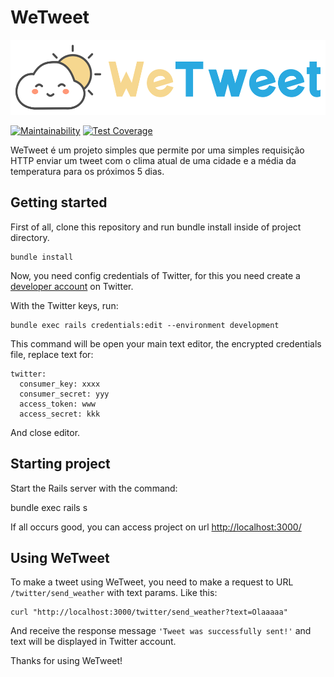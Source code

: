 # WeTweet

<img src='docs/arts/logo.svg' height='120' alt='WeTweet Logo' />

[![Maintainability](https://api.codeclimate.com/v1/badges/ba534f892802ece033cd/maintainability)](https://codeclimate.com/github/luizcarvalho/wetweet/maintainability)
[![Test Coverage](https://api.codeclimate.com/v1/badges/ba534f892802ece033cd/test_coverage)](https://codeclimate.com/github/luizcarvalho/wetweet/test_coverage)



WeTweet é um projeto simples que permite por uma simples requisição HTTP enviar um tweet com o clima atual de uma cidade e a média da temperatura para os próximos 5 dias.

## Getting started

First of all, clone this repository and run bundle install inside of project directory.

    bundle install

Now, you need config credentials of Twitter, for this you need create a [developer account](https://developer.twitter.com/) on Twitter.

With the Twitter keys, run:

    bundle exec rails credentials:edit --environment development

This command will be open your main text editor, the encrypted credentials file, replace text for:

    twitter:
      consumer_key: xxxx
      consumer_secret: yyy
      access_token: www
      access_secret: kkk

And close editor.

## Starting project

Start the Rails server with the command:

   bundle exec rails s

If all occurs good, you can access project on url <http://localhost:3000/>

## Using WeTweet

To make a tweet using WeTweet, you need to make a request to URL `/twitter/send_weather` with text params. Like this:

    curl "http://localhost:3000/twitter/send_weather?text=Olaaaaa"

And receive the response  message `'Tweet was successfully sent!'` and text will be displayed in Twitter account.


Thanks for using WeTweet!
